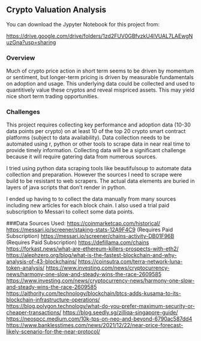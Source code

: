 ## Crypto Valuation Analysis

You can download the Jypyter Notebook for this project from:  

https://drive.google.com/drive/folders/1zd2FUV0GBfvzkU4lVUAL7LAEwgNuzGna?usp=sharing


### Overview

Much of crypto price action in short term seems to be driven by momentum or sentiment, but longer-term pricing is driven by measurable fundamentals on adoption and usage.   This underlying data could be collected and used to quantitively value these cryptos and reveal mispriced assets.  This may yield nice short term trading opportunities.

### Challenges
This project requires collecting key performance and adoption data (10-30 data points per crypto) on at least 10 of the top 20 crypto smart contract platforms (subject to data availability).  Data collection needs to be automated using r, python or other tools to scrape data in near real time to provide timely information.   Collecting data will be a significant challenge because it will require gatering data from numerous sources.  

I tried using python data scraping tools like beautifulsoup to automate data collection and preparation.  However the sources I need to scrape were build to be resistant to web scrapers.  The actual data elements are buried in layers of java scripts that don’t render in python.  

I ended up having to  to collect the data manually from many sources including new articles for each block chain.  I also used a trial paid subscription to Messari to collect some data points.   

###Data Sources Used:
https://coinmarketcap.com/historical/
https://messari.io/screener/staking-stats-12A9F4C9  (Requires Paid Subscription)
https://messari.io/screener/chains-activity-DB01F96B  (Requires Paid Subscription)
https://defillama.com/chains
https://forkast.news/what-are-ethereum-killers-prospects-with-eth2/
https://alephzero.org/blog/what-is-the-fastest-blockchain-and-why-analysis-of-43-blockchains/
https://coinsutra.com/terra-network-luna-token-analysis/
https://www.investing.com/news/cryptocurrency-news/harmony-one-slow-and-steady-wins-the-race-2609585
https://www.investing.com/news/cryptocurrency-news/harmony-one-slow-and-steady-wins-the-race-2609585
https://aithority.com/technology/blockchain/btcs-adds-kusama-to-its-blockchain-infrastructure-operations/
https://blog.polygon.technology/what-do-you-prefer-maximum-security-or-cheaper-transactions/
https://blog.seedly.sg/zilliqa-singapore-guide/
https://neospcc.medium.com/10k-tps-on-neo-and-beyond-6790ac587dd4
https://www.banklesstimes.com/news/2021/12/22/near-price-forecast-likely-scenario-for-the-near-protocol/

